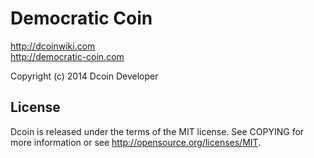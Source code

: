 Democratic Coin
=====================================

http://dcoinwiki.com<br>
http://democratic-coin.com<br>

Copyright (c) 2014 Dcoin Developer

License
----------------

Dcoin is released under the terms of the MIT license. See COPYING for more information or see http://opensource.org/licenses/MIT.